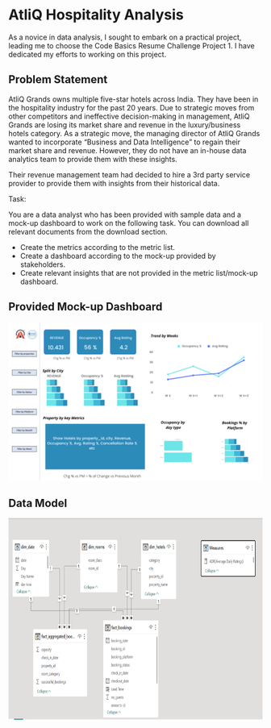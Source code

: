# AtliQ Hospitality Analysis
As a novice in data analysis, I sought to embark on a practical project, leading me to choose the Code Basics Resume Challenge Project 1. I have dedicated my efforts to working on this project.

## Problem Statement 
AtliQ Grands owns multiple five-star hotels across India. They have been in the hospitality industry for the past 20 years. Due to strategic moves from other competitors and ineffective decision-making in management, AtliQ Grands are losing its market share and revenue in the luxury/business hotels category. As a strategic move, the managing director of AtliQ Grands wanted to incorporate “Business and Data Intelligence” to regain their market share and revenue. However, they do not have an in-house data analytics team to provide them with these insights.

Their revenue management team had decided to hire a 3rd party service provider to provide them with insights from their historical data.

Task:  

You are a data analyst who has been provided with sample data and a mock-up dashboard to work on the following task. You can download all relevant documents from the download section.

- Create the metrics according to the metric list.
- Create a dashboard according to the mock-up provided by stakeholders.
- Create relevant insights that are not provided in the metric list/mock-up dashboard.

## Provided Mock-up Dashboard
<p align="center">
    <img src="https://github.com/SamikshaSonawane/Portfolio_Project/blob/main/Datasets/mock%20up%20dashboard_atliq%20grands.png" width="600">
</p>

## Data Model

<p align="center">
    <img src="resources/Data Model.png" height="400">
</p>
